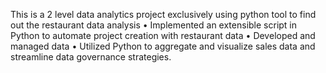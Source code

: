 This is a 2 level data analytics project exclusively using python tool to find out the restaurant data analysis
• Implemented an extensible script in Python to automate project creation with restaurant data
• Developed and managed data
• Utilized Python to aggregate and visualize sales data and streamline data governance strategies.

